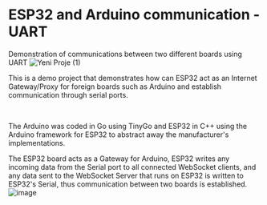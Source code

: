 # ESP32 and Arduino communication - UART
Demonstration of communications between two different boards using UART
![Yeni Proje (1)](https://github.com/roku-on-it/esp32-arduino-serial-comms/assets/46532725/a2153620-d293-4cf1-af35-6c98a5f9a9e0)

This is a demo project that demonstrates how can ESP32 act as an Internet Gateway/Proxy for foreign boards such as Arduino and establish communication through serial ports.

<br>

The Arduino was coded in Go using TinyGo and ESP32 in C++ using the Arduino framework for ESP32 to abstract away the manufacturer's implementations.

The ESP32 board acts as a Gateway for Arduino, ESP32 writes any incoming data from the Serial port to all connected WebSocket clients, and any data sent to the WebSocket Server that runs on ESP32 is written to ESP32's Serial, thus communication between two boards is established.
![image](https://github.com/roku-on-it/esp32-arduino-serial-comms/assets/46532725/3da71615-323a-4600-83e9-5bf0db3bce89)
